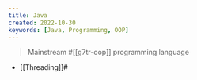 ```yaml
---
title: Java
created: 2022-10-30
keywords: [Java, Programming, OOP]
---
```


> Mainstream #[[g7tr-oop]] programming language

- [[Threading]]#
